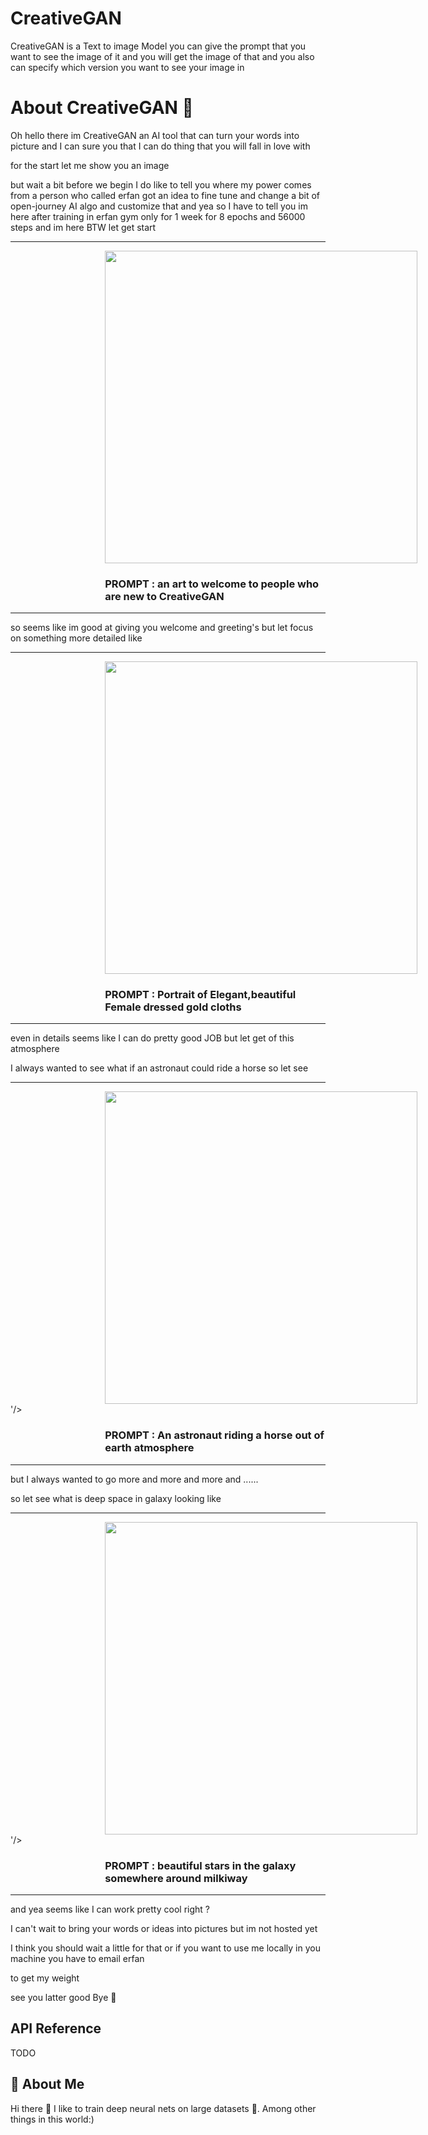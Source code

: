 # CreativeGAN

CreativeGAN is a Text to image Model you can give the prompt that you want to see the image of it and you will get the
image of that and you also can specify which version you want to see your image in

# About CreativeGAN 👋

Oh hello there im CreativeGAN
an AI tool that can turn your words into picture
and I can sure you that I can do thing that you will fall in love with

for the start let me show you an image

but wait a bit before we begin I do like to tell you where my power comes from
a person who called erfan got an idea to fine tune and change a bit of open-journey
AI algo and customize that and yea so I have to tell you im here after training in erfan gym only for 1 week for
8 epochs and 56000 steps and im here BTW let get start


<div>
<hr>
<img style='margin-left: 30%' width='500' height='500' src='https://ai.motionnation.net/pics/README-welcome%20to%20creativeGan.png'/>


</div>
<h3 style="margin-left: 30%">PROMPT :  an art to welcome to people who are new to CreativeGAN</h3>
<hr>

so seems like im good at giving you welcome and greeting's but let focus on something more detailed like



<div>
<hr>
<img style='margin-left: 30%' width='500' height='500' src='https://ai.motionnation.net/pics/README-portrait%20of%20female%20draconian,%20intricate,%20elegant.png
'/>


</div>
<h3 style="margin-left: 30%">PROMPT :  Portrait of Elegant,beautiful Female dressed gold cloths</h3>
<hr>

even in details seems like I can do pretty good JOB but let get of this atmosphere

I always wanted to see what if an astronaut could ride a horse so let see

<div>
<hr>
<img style='margin-left: 30%' width='500' height='500' src='https://ai.motionnation.net/pics/README-an%20astronaut%20riding%20a%20horse.png'>
'/>


</div>
<h3 style="margin-left: 30%">PROMPT : An astronaut riding a horse out of earth atmosphere</h3>
<hr>

but I always wanted to go more and more and more and ......

so let see what is deep space in galaxy looking like 

<div>
<hr>
<img style='margin-left: 30%' width='500' height='500' src='https://ai.motionnation.net/pics/README-beautiful%20stars%20in%20galaxy%20space.png'>
'/>


</div>
<h3 style="margin-left: 30%">PROMPT : beautiful stars in the galaxy somewhere around milkiway</h3>
<hr>

and yea seems like I can work pretty cool right ?

I can't wait to bring your words or ideas into pictures but im not hosted yet 

I think you should wait a little for that or if you want to use me locally in you machine you have to email erfan 

to get my weight

see you latter good Bye  👋

## API Reference

TODO

## 🚀 About Me

Hi there 👋 I like to train deep neural nets on large datasets 🧠. Among other things in this world:)
